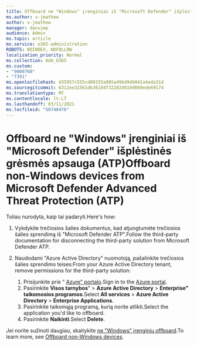 ```yaml
---
title: Offboard ne "Windows" įrenginiai iš "Microsoft Defender" išplėstinės grėsmės apsauga (ATP)
ms.author: v-jmathew
author: v-jmathew
manager: dansimp
audience: Admin
ms.topic: article
ms.service: o365-administration
ROBOTS: NOINDEX, NOFOLLOW
localization_priority: Normal
ms.collection: Adm_O365
ms.custom:
- "9000760"
- "7391"
ms.openlocfilehash: 435957c555cd80155a985a49bd94b041a4ada31d
ms.sourcegitcommit: 6312ee31561db36104f32282d019d069ede69174
ms.translationtype: MT
ms.contentlocale: lt-LT
ms.lasthandoff: 03/11/2021
ms.locfileid: "50748476"
---
```

# <a name="offboard-non-windows-devices-from-microsoft-defender-advanced-threat-protection-atp"></a><span data-ttu-id="9f3d9-102">Offboard ne "Windows" įrenginiai iš "Microsoft Defender" išplėstinės grėsmės apsauga (ATP)</span><span class="sxs-lookup"><span data-stu-id="9f3d9-102">Offboard non-Windows devices from Microsoft Defender Advanced Threat Protection (ATP)</span></span>

<span data-ttu-id="9f3d9-103">Toliau nurodyta, kaip tai padaryti.</span><span class="sxs-lookup"><span data-stu-id="9f3d9-103">Here's how:</span></span>

1. <span data-ttu-id="9f3d9-104">Vykdykite trečiosios šalies dokumentus, kad atjungtumėte trečiosios šalies sprendimą iš "Microsoft Defender ATP".</span><span class="sxs-lookup"><span data-stu-id="9f3d9-104">Follow the third-party documentation for disconnecting the third-party solution from Microsoft Defender ATP.</span></span>
2. <span data-ttu-id="9f3d9-105">Naudodami "Azure Active Directory" nuomotoją, pašalinkite trečiosios šalies sprendimo teises:</span><span class="sxs-lookup"><span data-stu-id="9f3d9-105">From your Azure Active Directory tenant, remove permissions for the third-party solution:</span></span>

    1. <span data-ttu-id="9f3d9-106">Prisijunkite prie " [Azure" portalo](https://go.microsoft.com/fwlink/?linkid=2125612).</span><span class="sxs-lookup"><span data-stu-id="9f3d9-106">Sign in to the [Azure portal](https://go.microsoft.com/fwlink/?linkid=2125612).</span></span>
    1. <span data-ttu-id="9f3d9-107">Pasirinkite **Visos tarnybos**"  >  **Azure Active Directory**  >  **Enterprise" taikomosios programos**.</span><span class="sxs-lookup"><span data-stu-id="9f3d9-107">Select **All services** > **Azure Active Directory** > **Enterprise Applications**.</span></span>
    1. <span data-ttu-id="9f3d9-108">Pasirinkite taikomąją programą, kurią norite atlikti.</span><span class="sxs-lookup"><span data-stu-id="9f3d9-108">Select the application you'd like to offboard.</span></span>
    1. <span data-ttu-id="9f3d9-109">Pasirinkite **Naikinti**.</span><span class="sxs-lookup"><span data-stu-id="9f3d9-109">Select **Delete**.</span></span>

<span data-ttu-id="9f3d9-110">Jei norite sužinoti daugiau, skaitykite [ne "Windows" įrenginių offboard](https://go.microsoft.com/fwlink/?linkid=2143630).</span><span class="sxs-lookup"><span data-stu-id="9f3d9-110">To learn more, see [Offboard non-Windows devices](https://go.microsoft.com/fwlink/?linkid=2143630).</span></span>
